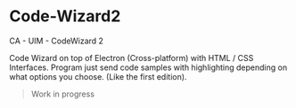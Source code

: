 # Code-Wizard2
CA - UIM - CodeWizard 2

Code Wizard on top of Electron (Cross-platform) with HTML / CSS Interfaces. Program just send code samples with highlighting depending on what options you choose. (Like the first edition). 

> Work in progress

